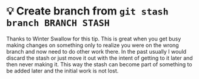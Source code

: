 # 💡 Create branch from `git stash branch BRANCH STASH`

Thanks to Winter Swallow for this tip. This is great when you get busy making changes on something only to realize you were on the wrong branch and now need to do other work there. In the past usually I would discard the stash or just move it out with the intent of getting to it later and then never making it. This way the stash can become part of something to be added later and the initial work is not lost.
